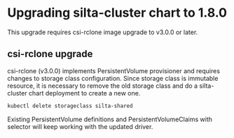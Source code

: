# Upgrading silta-cluster chart to 1.8.0

This upgrade requires csi-rclone image upgrade to v3.0.0 or later.

## csi-rclone upgrade

csi-rclone (v3.0.0) implements PersistentVolume provisioner and requires changes to storage class configuration. Since storage class is immutable resource, it is necessary to remove the old storage class and do a silta-cluster chart deployment to create a new one.

```bash
kubectl delete storageclass silta-shared
```

Existing PersistentVolume definitions and PersistentVolumeClaims with selector will keep working with the updated driver.